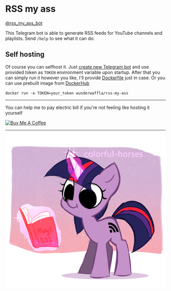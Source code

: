# RSS my ass

[@rss_my_ass_bot](http://t.me/rss_my_ass_bot)

This Telegram bot is able to generate RSS feeds for YouTube channels and playlists. Send `/help` to see what it can do.

## Self hosting

Of course you can selfhost it. Just [create new Telegram bot](https://core.telegram.org/bots) and use provided token as `TOKEN` environment variable upon startup. After that you can simply run it however you like, I'll provide [Dockerfile](Dockerfile) just in case. Or you can use prebuilt image from [DockerHub](https://hub.docker.com/r/wunderwaffla/rss-my-ass)

```
docker run -e TOKEN=your_token wunderwaffla/rss-my-ass
```

---

You can help me to pay electric bill if you're not feeling like hosting it yourself

<a href="https://www.buymeacoffee.com/wunderwaffla" target="_blank"><img src="https://cdn.buymeacoffee.com/buttons/v2/default-yellow.png" alt="Buy Me A Coffee" style="height: 30px !important;width: 108px !important;" ></a>

---

![logo](logo.png)
